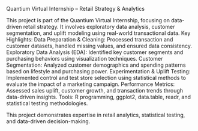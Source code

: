 Quantium Virtual Internship – Retail Strategy & Analytics

This project is part of the Quantium Virtual Internship, focusing on data-driven retail strategy. It involves exploratory data analysis, customer segmentation, and uplift modeling using real-world transactional data.
Key Highlights:
Data Preparation & Cleaning: Processed transaction and customer datasets, handled missing values, and ensured data consistency.
Exploratory Data Analysis (EDA): Identified key customer segments and purchasing behaviors using visualization techniques.
Customer Segmentation: Analyzed customer demographics and spending patterns based on lifestyle and purchasing power.
Experimentation & Uplift Testing: Implemented control and test store selection using statistical methods to evaluate the impact of a marketing campaign.
Performance Metrics: Assessed sales uplift, customer growth, and transaction trends through data-driven insights.
Tools: R programming, ggplot2, data.table, readr, and statistical testing methodologies.

This project demonstrates expertise in retail analytics, statistical testing, and data-driven decision-making.
